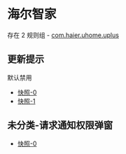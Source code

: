 # 海尔智家

存在 2 规则组 - [com.haier.uhome.uplus](/src/apps/com.haier.uhome.uplus.ts)

## 更新提示

默认禁用

- [快照-0](https://i.gkd.li/i/12726844)
- [快照-1](https://i.gkd.li/i/12726801)

## 未分类-请求通知权限弹窗

- [快照-0](https://i.gkd.li/i/12726829)
